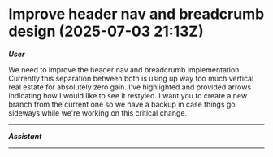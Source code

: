 <!-- Generated by SpecStory -->

# Improve header nav and breadcrumb design (2025-07-03 21:13Z)

_**User**_

We need to improve the header nav and breadcrumb implementation. Currently this separation between both is using up way too much vertical real estate for absolutely zero gain. I've highlighted and provided arrows indicating how I would like to see it restyled. I want you to create a new branch from the current one so we have a backup in case things go sideways while we're working on this critical change. 

---

_**Assistant**_



---

